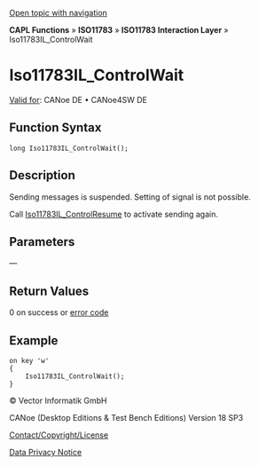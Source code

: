 [Open topic with navigation](../../../../../../CANoeDEFamily.htm#Topics/CAPLFunctions/ISO11783/ISOInteractionLayer/Functions/CAPLfunctionIso11783ILControlWait.md)

**CAPL Functions** » **ISO11783** » **ISO11783 Interaction Layer** » Iso11783IL_ControlWait

# Iso11783IL_ControlWait

[Valid for](../../../../Shared/FeatureAvailability.md):  CANoe DE • CANoe4SW DE

## Function Syntax

```plaintext
long Iso11783IL_ControlWait();
```

## Description

Sending messages is suspended. Setting of signal is not possible.

Call [Iso11783IL_ControlResume](CAPLfunctionIso11783ILControlResume.md) to activate sending again.

## Parameters

—

## Return Values

0 on success or [error code](../../../CAPLfunctionsISOj1939ErrorCodes.md)

## Example

```plaintext
on key 'w'
{
    Iso11783IL_ControlWait();
}
```

© Vector Informatik GmbH

CANoe (Desktop Editions & Test Bench Editions) Version 18 SP3

[Contact/Copyright/License](../../../../Shared/ContactCopyrightLicense.md)

[Data Privacy Notice](https://www.vector.com/int/en/company/get-info/privacy-policy/)
